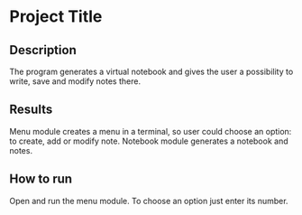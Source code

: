 # Project Title

## Description

The program generates a virtual notebook and gives the user
a possibility to write, save and modify notes there.

## Results

Menu module creates a menu in a terminal, so user could
choose an option: to create, add or modify note. Notebook
module generates a notebook and notes.

## How to run

Open and run the menu module. To choose an option just
enter its number.
